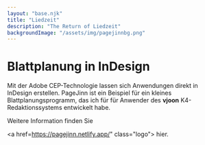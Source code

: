 ```yaml
---
layout: "base.njk"
title: "Liedzeit"
description: "The Return of Liedzeit"
backgroundImage: "/assets/img/pagejinnbg.png"
---
```


# Blattplanung in InDesign

Mit der Adobe CEP-Technologie lassen sich Anwendungen direkt in InDesign erstellen. PageJinn ist ein Beispiel für ein kleines Blattplanungsprogramm, das ich für für Anwender des **vjoon** K4-Redaktionssystems entwickelt habe.

Weitere Information finden Sie 

 <a href=https://pagejinn.netlify.app/" class="logo">
            hier.
        </a>
<br>


<!--<p>Wie sagt JG so schön: Willkommen, Bienvenue, Welcome!</p>
<p>Vor fast zwanzig Jahren gab es schon einmal eine Liedzeit Homepage.
Aber für eine Privatperson, die nichts zu verkaufen hat, weder materiell, noch irgendwie ideell ist sowas ja irgendwie albern.
Und so wurde die Seite eingestellt, und stattdessen fing ich 2005 einen Blog auf LiveJournal an.</p>
<p>Und den nannte ich Levities. Weil auch darin nichts Tiefsinniges vorkommen sollte.</p>
<p>Nun drehe ich das Rad zurück und stelle meine neue Homepage vor. Einerseits, um neue technische Möglichkeiten kennenzulernen und zu nutzen, andererseits aber auch, weil auf LJ seit einiger Zeit nicht nur zuviel, sondern auch noch besonders hässliche Werbung geschaltet wird.</p>
<p>Zu den eingesetzten technischen Werkzeugen vielleicht demnächst mehr.</p>
<p>-- Happy Reading!</p>-->



